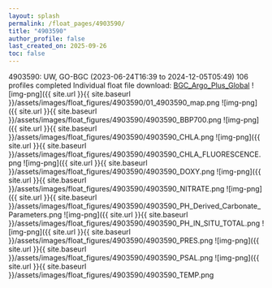 ```yaml
---
layout: splash
permalink: /float_pages/4903590/
title: "4903590"
author_profile: false
last_created_on: 2025-09-26
toc: false
---
```

 
4903590: UW, GO-BGC (2023-06-24T16:39 to 2024-12-05T05:49)
106 profiles completed
Individual float file download: [BGC_Argo_Plus_Global](https://ftp.soest.hawaii.edu/bgc_argo_plus/Individual_Floats/outliers_removed/4903590_Sprof_processed.nc)
![img-png]({{ site.url }}{{ site.baseurl }}/assets/images/float_figures/4903590/01_4903590_map.png
![img-png]({{ site.url }}{{ site.baseurl }}/assets/images/float_figures/4903590/4903590_BBP700.png
![img-png]({{ site.url }}{{ site.baseurl }}/assets/images/float_figures/4903590/4903590_CHLA.png
![img-png]({{ site.url }}{{ site.baseurl }}/assets/images/float_figures/4903590/4903590_CHLA_FLUORESCENCE.png
![img-png]({{ site.url }}{{ site.baseurl }}/assets/images/float_figures/4903590/4903590_DOXY.png
![img-png]({{ site.url }}{{ site.baseurl }}/assets/images/float_figures/4903590/4903590_NITRATE.png
![img-png]({{ site.url }}{{ site.baseurl }}/assets/images/float_figures/4903590/4903590_PH_Derived_Carbonate_Parameters.png
![img-png]({{ site.url }}{{ site.baseurl }}/assets/images/float_figures/4903590/4903590_PH_IN_SITU_TOTAL.png
![img-png]({{ site.url }}{{ site.baseurl }}/assets/images/float_figures/4903590/4903590_PRES.png
![img-png]({{ site.url }}{{ site.baseurl }}/assets/images/float_figures/4903590/4903590_PSAL.png
![img-png]({{ site.url }}{{ site.baseurl }}/assets/images/float_figures/4903590/4903590_TEMP.png
